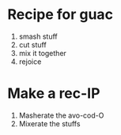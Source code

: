 
# Recipe for guac

1. smash stuff
2. cut stuff
3. mix it together
4. rejoice

# Make a rec-IP

1. Masherate the avo-cod-O
2. Mixerate the stuffs
